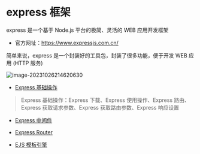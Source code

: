# express 框架

express 是一个基于 Node.js 平台的极简、灵活的 WEB 应用开发框架

- 官方网址：https://www.expressjs.com.cn/ 

简单来说，express 是一个封装好的工具包，封装了很多功能，便于开发 WEB 应用 (HTTP 服务)

![image-20231026214620630](https://cdn.jsdelivr.net/gh/letengzz/tc2/img202310262146166.png)

- [Express 基础操作](基础操作.md)

> Express 基础操作：Express 下载、Express 使用操作、Express 路由、Express 获取请求参数、Express 获取路由参数、Express 响应设置

- [Express 中间件](中间件.md)

> 

- [Express Router](Router.md)

> 

- [EJS 模板引擎](EJS模板引擎.md)

> 
